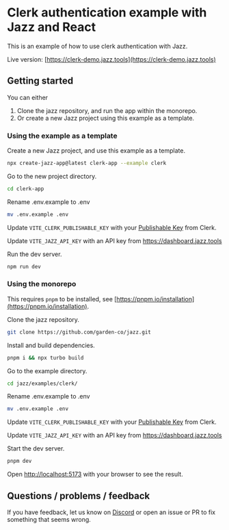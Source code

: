 # Clerk authentication example with Jazz and React

This is an example of how to use clerk authentication with Jazz.

Live version: [https://clerk-demo.jazz.tools](https://clerk-demo.jazz.tools)

## Getting started

You can either

1. Clone the jazz repository, and run the app within the monorepo.
2. Or create a new Jazz project using this example as a template.

### Using the example as a template

Create a new Jazz project, and use this example as a template.

```bash
npx create-jazz-app@latest clerk-app --example clerk
```

Go to the new project directory.

```bash
cd clerk-app
```

Rename .env.example to .env

```bash
mv .env.example .env
```

Update `VITE_CLERK_PUBLISHABLE_KEY` with your [Publishable Key](https://clerk.com/docs/deployments/clerk-environment-variables#clerk-publishable-and-secret-keys) from Clerk.

Update `VITE_JAZZ_API_KEY` with an API key from https://dashboard.jazz.tools

Run the dev server.

```bash
npm run dev
```

### Using the monorepo

This requires `pnpm` to be installed, see [https://pnpm.io/installation](https://pnpm.io/installation).

Clone the jazz repository.

```bash
git clone https://github.com/garden-co/jazz.git
```

Install and build dependencies.

```bash
pnpm i && npx turbo build
```

Go to the example directory.

```bash
cd jazz/examples/clerk/
```

Rename .env.example to .env

```bash
mv .env.example .env
```

Update `VITE_CLERK_PUBLISHABLE_KEY` with your [Publishable Key](https://clerk.com/docs/deployments/clerk-environment-variables#clerk-publishable-and-secret-keys) from Clerk.

Update `VITE_JAZZ_API_KEY` with an API key from https://dashboard.jazz.tools

Start the dev server.

```bash
pnpm dev
```

Open [http://localhost:5173](http://localhost:5173) with your browser to see the result.

## Questions / problems / feedback

If you have feedback, let us know on [Discord](https://discord.gg/utDMjHYg42) or open an issue or PR to fix something that seems wrong.
